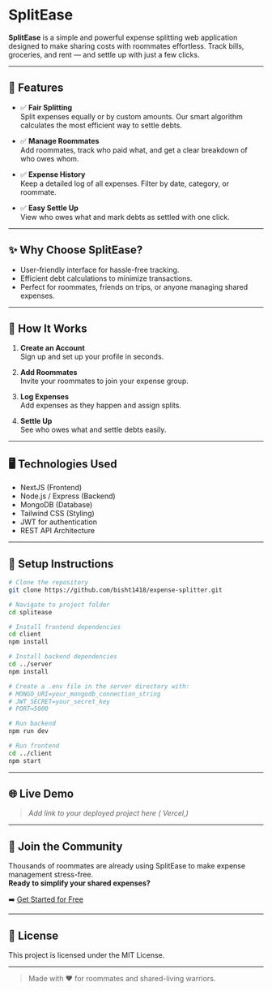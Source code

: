 # SplitEase

**SplitEase** is a simple and powerful expense splitting web application designed to make sharing costs with roommates effortless. Track bills, groceries, and rent — and settle up with just a few clicks.

---

## 🚀 Features

- ✅ **Fair Splitting**  
  Split expenses equally or by custom amounts. Our smart algorithm calculates the most efficient way to settle debts.

- ✅ **Manage Roommates**  
  Add roommates, track who paid what, and get a clear breakdown of who owes whom.

- ✅ **Expense History**  
  Keep a detailed log of all expenses. Filter by date, category, or roommate.

- ✅ **Easy Settle Up**  
  View who owes what and mark debts as settled with one click.

---

## ✨ Why Choose SplitEase?

- User-friendly interface for hassle-free tracking.
- Efficient debt calculations to minimize transactions.
- Perfect for roommates, friends on trips, or anyone managing shared expenses.

---

## 🔧 How It Works

1. **Create an Account**  
   Sign up and set up your profile in seconds.

2. **Add Roommates**  
   Invite your roommates to join your expense group.

3. **Log Expenses**  
   Add expenses as they happen and assign splits.

4. **Settle Up**  
   See who owes what and settle debts easily.

---

## 🖥️ Technologies Used

- NextJS (Frontend)
- Node.js / Express (Backend)
- MongoDB (Database)
- Tailwind CSS (Styling)
- JWT for authentication
- REST API Architecture

---

## 🧪 Setup Instructions

```bash
# Clone the repository
git clone https://github.com/bisht1418/expense-splitter.git

# Navigate to project folder
cd splitease

# Install frontend dependencies
cd client
npm install

# Install backend dependencies
cd ../server
npm install

# Create a .env file in the server directory with:
# MONGO_URI=your_mongodb_connection_string
# JWT_SECRET=your_secret_key
# PORT=5000

# Run backend
npm run dev

# Run frontend
cd ../client
npm start
```

---

## 🌐 Live Demo

> _Add link to your deployed project here ( Vercel,)_

---

## 👥 Join the Community

Thousands of roommates are already using SplitEase to make expense management stress-free.  
**Ready to simplify your shared expenses?**

➡️ [Get Started for Free](#)

---

## 📄 License

This project is licensed under the MIT License.

---

> Made with ❤️ for roommates and shared-living warriors.
